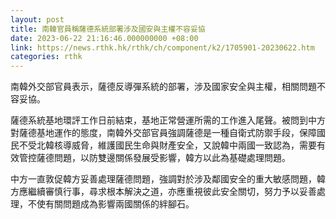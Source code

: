 ```yaml
---
layout: post
title: 南韓官員稱薩德系統部署涉及國安與主權不容妥協
date: 2023-06-22 21:16:46.000000000 +08:00
link: https://news.rthk.hk/rthk/ch/component/k2/1705901-20230622.htm
categories: rthk
---
```


南韓外交部官員表示，薩德反導彈系統的部署，涉及國家安全與主權，相關問題不容妥協。

薩德系統基地環評工作日前結束，基地正常營運所需的工作進入尾聲。被問到中方對薩德基地運作的態度，南韓外交部官員強調薩德是一種自衛式防禦手段，保障國民不受北韓核導威脅，維護國民生命與財產安全，又說韓中兩國一致認為，需要有效管控薩德問題，以防雙邊關係發展受影響，韓方以此為基礎處理問題。

中方一直敦促韓方妥善處理薩德問題，強調對於涉及鄰國安全的重大敏感問題，韓方應繼續審慎行事，尋求根本解決之道，亦應重視彼此安全關切，努力予以妥善處理，不使有關問題成為影響兩國關係的絆腳石。
